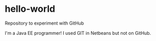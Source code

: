 # hello-world
Repository to experiment with GitHub

I'm a Java EE programmer! I used GIT in Netbeans but not on GitHub.
